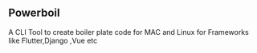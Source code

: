 ## Powerboil
 A CLI Tool to create boiler plate code for MAC and Linux for Frameworks like Flutter,Django ,Vue etc
